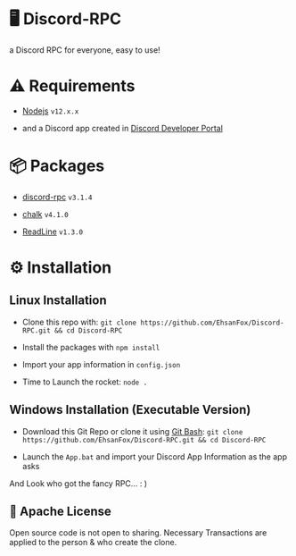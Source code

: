 # 🖥 Discord-RPC
a Discord RPC for everyone, easy to use!

# ⚠ Requirements

- [Nodejs](https://nodejs.org/en/download/) `v12.x.x`

- and a Discord app created in [Discord Developer Portal](https://discord.com/developers/applications)

# 📦 Packages

- [discord-rpc](https://www.npmjs.com/package/discord-rpc) `v3.1.4`

- [chalk](https://www.npmjs.com/package/chalk) `v4.1.0`

- [ReadLine](https://www.npmjs.com/package/readline) `v1.3.0`

# ⚙ Installation

## Linux Installation

- Clone this repo with: `git clone https://github.com/EhsanFox/Discord-RPC.git && cd Discord-RPC`

- Install the packages with `npm install`

- Import your app information in `config.json`

- Time to Launch the rocket: `node .`

## Windows Installation (Executable Version)

- Download this Git Repo or clone it using [Git Bash](https://git-scm.com/downloads): `git clone https://github.com/EhsanFox/Discord-RPC.git && cd Discord-RPC`

- Launch the `App.bat` and import your Discord App Information as the app asks

And Look who got the fancy RPC... : )

## 📄 Apache License

Open source code is not open to sharing. Necessary Transactions are applied to the person & who create the clone.
